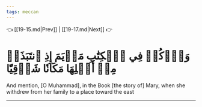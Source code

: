 ```yaml
---
tags: meccan
---
```


👈 [[19-15.md|Prev]] | [[19-17.md|Next]] 👉

# وَٱذۡكُرۡ فِي ٱلۡكِتَٰبِ مَرۡيَمَ إِذِ ٱنتَبَذَتۡ مِنۡ أَهۡلِهَا مَكَانٗا شَرۡقِيّٗا

And mention, [O Muhammad], in the Book [the story of] Mary, when she withdrew from her family to a place toward the east

---

